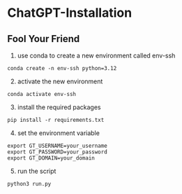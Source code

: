 # ChatGPT-Installation

## Fool Your Friend
1. use conda to create a new environment called env-ssh
```
conda create -n env-ssh python=3.12
```
2. activate the new environment
```
conda activate env-ssh
```
3. install the required packages
```
pip install -r requirements.txt
```
4. set the environment variable
```
export GT_USERNAME=your_username
export GT_PASSWORD=your_password
export GT_DOMAIN=your_domain
```
5. run the script
```
python3 run.py
```

